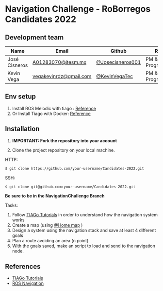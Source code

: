 #  Navigation Challenge - RoBorregos Candidates 2022 

## Development team

| Name                    | Email                                                               | Github                                                       | Role      |
| ----------------------- | ------------------------------------------------------------------- | ------------------------------------------------------------ | --------- |
| José Cisneros | [A01283070@itesm.mx](mailto:A01283070@itesm.mx) | [@Josecisneros001](https://github.com/Josecisneros001) | PM & Programmer |
| Kevin Vega | [vegakevinrdz@gmail.com](mailto:vegakevinrdz@gmai.com) | [@KevinVegaTec](https://github.com/KevinVegaTec)   | PM & Programmer  |


## Env setup
1. Install ROS Melodic with tiago : [Reference](http://wiki.ros.org/Robots/TIAGo/Tutorials/Installation/InstallUbuntuAndROS)
2. Or Install Tiago with Docker: [Reference](http://wiki.ros.org/Robots/TIAGo/Tutorials/Installation/Installing_Tiago_tutorial_docker)

## Installation

1. **IMPORTANT: Fork the repository into your account**

2. Clone the project repository on your local machine.

HTTP:
``` bash
$ git clone https://github.com/your-username/Candidates-2022.git
```

SSH:
``` bash 
$ git clone git@github.com:your-username/Candidates-2022.git
```

**Be sure to be in the NavigationChallenge Branch**


Tasks:
1. Follow [TIAGo Tutorials](http://wiki.ros.org/noetic/Installation/Ubuntu) in order to understand how the navigation system works
2. Create a map (using [@Home map](https://github.com/RoBorregos/robocup-home/blob/develop/catkin_home/src/simulation/worlds/manipulation.world) ) 
3. Design a system using the navigation stack and save at least 4 different goals
4. Plan a route avoiding an area (n point)
5. With the goals saved, make an script to load and send to the navigation node.

## References
- [TIAGo Tutorials](http://wiki.ros.org/Robots/TIAGo/Tutorials)
- [ROS Navigation](http://wiki.ros.org/navigation)
